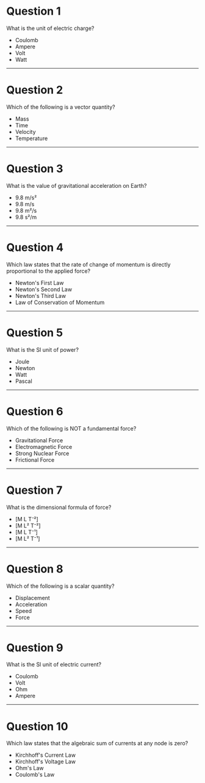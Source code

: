 # Question 1

What is the unit of electric charge?

* Coulomb
* Ampere
* Volt
* Watt

---

# Question 2

Which of the following is a vector quantity?

* Mass
* Time
* Velocity
* Temperature

---

# Question 3

What is the value of gravitational acceleration on Earth?

* 9.8 m/s²
* 9.8 m/s
* 9.8 m²/s
* 9.8 s²/m

---

# Question 4

Which law states that the rate of change of momentum is directly proportional to the applied force?

* Newton's First Law
* Newton's Second Law
* Newton's Third Law
* Law of Conservation of Momentum

---

# Question 5

What is the SI unit of power?

* Joule
* Newton
* Watt
* Pascal

---

# Question 6

Which of the following is NOT a fundamental force?

* Gravitational Force
* Electromagnetic Force
* Strong Nuclear Force
* Frictional Force

---

# Question 7

What is the dimensional formula of force?

* [M L T⁻²]
* [M L² T⁻²]
* [M L T⁻¹]
* [M L² T⁻¹]

---

# Question 8

Which of the following is a scalar quantity?

* Displacement
* Acceleration
* Speed
* Force

---

# Question 9

What is the SI unit of electric current?

* Coulomb
* Volt
* Ohm
* Ampere

---

# Question 10

Which law states that the algebraic sum of currents at any node is zero?

* Kirchhoff's Current Law
* Kirchhoff's Voltage Law
* Ohm's Law
* Coulomb's Law
